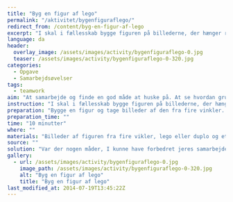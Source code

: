 ```yaml
---
title: "Byg en figur af lego"
permalink: "/aktivitet/bygenfiguraflego/"
redirect_from: /content/byg-en-figur-af-lego
excerpt: "I skal i fællesskab bygge figuren på billederne, der hænger rundt omkring figuren. I må ikke røre ved billederne, men I må gerne tage en legoklods med ud til billederne - men kun en ad gangen."
language: da
header:
  overlay_image: /assets/images/activity/bygenfiguraflego-0.jpg
  teaser: /assets/images/activity/bygenfiguraflego-0-320.jpg
categories:
  - Opgave
  - Samarbejdsøvelser
tags:
  - teamwork
aim: "At samarbejde og finde en god måde at huske på. At se hvordan gruppen får det organiseret."
instruction: "I skal i fællesskab bygge figuren på billederne, der hænger rundt omkring figuren. I må ikke røre ved billederne, men I må gerne tage en legoklods med ud til billederne - men kun en ad gangen."
preparation: "Bygge en figur og tage billeder af den fra fire vinkler. En bygget legofigur tages billeder af fra fire vinkler, billederne bliver lagt ud i hvert sit hjørne lokalet, og i midten af lokalet, står der evt. et bord med legoklodser."
preparation_time: ""
time: "10 minutter"
where: ""
materials: "Billeder af figuren fra fire vikler, lego eller duplo og et ur."
source: ""
solution: "Var der nogen måder, I kunne have forbedret jeres samarbejde på?"
gallery:
  - url: /assets/images/activity/bygenfiguraflego-0.jpg
    image_path: /assets/images/activity/bygenfiguraflego-0-320.jpg
    alt: "Byg en figur af lego"
    title: "Byg en figur af lego"
last_modified_at: 2014-07-19T13:45:22Z
---
```

